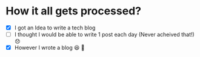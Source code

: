 # How it all gets processed?

- [x] I got an Idea to write a tech blog
- [ ] I thought I would be able to write 1 post each day (Never acheived that!) :disappointed:
- [x] However I wrote a blog :laughing: :tada:
